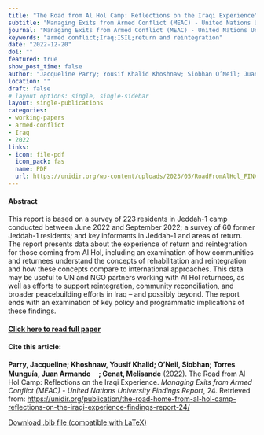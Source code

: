 ```yaml
---
title: "The Road from Al Hol Camp: Reflections on the Iraqi Experience"
subtitle: "Managing Exits from Armed Conflict (MEAC) - United Nations University Findings Report" 
journal: "Managing Exits from Armed Conflict (MEAC) - United Nations University Findings Report" 
keywords: "armed conflict;Iraq;ISIL;return and reintegration" 
date: "2022-12-20"
doi: ""
featured: true
show_post_time: false
author: "Jacqueline Parry; Yousif Khalid Khoshnaw; Siobhan O’Neil; Juan Armando Torres Munguía; Melisande Genat"
location: ""
draft: false
# layout options: single, single-sidebar
layout: single-publications
categories:
- working-papers
- armed-conflict
- Iraq
- 2022
links:
- icon: file-pdf
  icon_pack: fas
  name: PDF
  url: https://unidir.org/wp-content/uploads/2023/05/RoadFromAlHol_FINAL-1.pdf
---
```




<h4> Abstract </h4>
<p> This report is based on a survey of 223 residents in Jeddah-1 camp conducted between June 2022 and September 2022; a survey of 60 former Jeddah-1 residents; and key informants in Jeddah-1 and areas of return.
The report presents data about the experience of return and reintegration for those coming from Al Hol, including an examination of how communities and returnees understand the concepts of rehabilitation and reintegration and how these concepts compare to international approaches.
This data may be useful to UN and NGO partners working with Al Hol returnees, as well as efforts to support reintegration, community reconciliation, and broader peacebuilding efforts in Iraq – and possibly beyond. The report ends with an examination of key policy and programmatic implications of these findings. </p>

<h4> <a href="https://unidir.org/publication/the-road-home-from-al-hol-camp-reflections-on-the-iraqi-experience-findings-report-24/" target="_blank"> Click here to read full paper </a></h4>

<h4>Cite this article: </h4>
<p><b>Parry, Jacqueline; Khoshnaw, Yousif Khalid; O’Neil, Siobhan; Torres Munguía, Juan Armando<a href="https://orcid.org/0000-0003-3432-6941" target="_blank"><img src="https://info.orcid.org/wp-content/uploads/2019/11/orcid_16x16.png" height="16" width="16" ></a>; Genat, Melisande</b> (2022). The Road from Al Hol Camp: Reflections on the Iraqi Experience. <i>Managing Exits from Armed Conflict (MEAC) - United Nations University Findings Report</i>, 24. Retrieved from: <a href="https://unidir.org/publication/the-road-home-from-al-hol-camp-reflections-on-the-iraqi-experience-findings-report-24/" target="_blank">https://unidir.org/publication/the-road-home-from-al-hol-camp-reflections-on-the-iraqi-experience-findings-report-24/</a></p>

<a href="cite.bib" download="cite.bib" class="button"> Download .bib file (compatible with LaTeX) </a>
